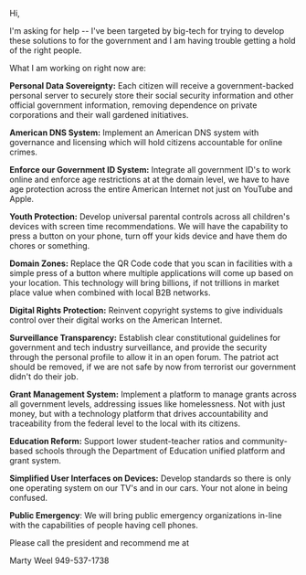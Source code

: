 Hi,

I'm asking for help -- I've been targeted by big-tech for trying to develop these solutions to for the government and I am having trouble getting a hold of the right people.

What I am working on right now are:

**Personal Data Sovereignty:** Each citizen will receive a government-backed personal server to securely store their social security information and other official government information, removing dependence on private corporations and their wall gardened initiatives.

**American DNS System:** Implement an American DNS system with governance and licensing which will hold citizens accountable for online crimes.

**Enforce our Government ID System:** Integrate all government ID's to work online and enforce age restrictions at at the domain level, we have to have age protection across the entire American Internet not just on YouTube and Apple.

**Youth Protection:** Develop universal parental controls across all children's devices with screen time recommendations. We will have the capability to press a button on your phone, turn off your kids device and have them do chores or something.

**Domain Zones:** Replace the QR Code code that you scan in facilities with a simple press of a button where multiple applications will come up based on your location. This technology will bring billions, if not trillions in market place value when combined with local B2B networks.

**Digital Rights Protection:** Reinvent copyright systems to give individuals control over their digital works on the American Internet.

**Surveillance Transparency:** Establish clear constitutional guidelines for government and tech industry surveillance, and provide the security through the personal profile to allow it in an open forum. The patriot act should be removed, if we are not safe by now from terrorist our government didn't do their job.

**Grant Management System:** Implement a platform to manage grants across all government levels, addressing issues like homelessness. Not with just money, but with a technology platform that drives accountability and traceability from the federal level to the local with its citizens.

**Education Reform:** Support lower student-teacher ratios and community-based schools through the Department of Education unified platform and grant system.

**Simplified User Interfaces on Devices:** Develop standards so there is only one operating system on our TV's and in our cars. Your not alone in being confused.

**Public Emergency**: We will bring public emergency organizations in-line with the capabilities of people having cell phones.

Please call the president and recommend me at

Marty Weel
949-537-1738
